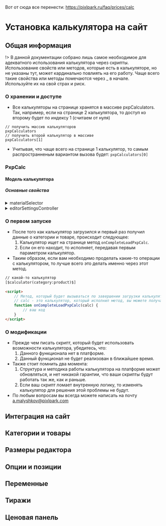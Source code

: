Вот от сюда все перенести: https://pixlpark.ru/faq/prices/calc

# Установка калькулятора на сайт

## Общая информация
!> В данной документации собрано лишь самое необходимое для адекватного использования калькулятора через скрипты. Использование свойств или методов, которые есть в калькуляторе, но не указаны тут, может кардинально повлиять на его работу. Чаще всего такие свойства или методы помечаются через _ в начале.<br />Используйте их на свой страх и риск.

### О хранении и доступе
* Все калькуляторы на странице хранятся в массиве pxpCalculators. Так, например, если на странице 2 калькулятора, то доступ ко второму будет по индексу 1 (считаем от нуля)
```
// получить массив калькуляторов
pxpCalculators
// получить второй калькулятор в массиве
pxpCalculators[1]
```
* Учитывая, что чаще всего на странице 1 калькулятор, то самым распространненым вариантом вызова будет:
`pxpCalculators[0]`

### PxpCalc
#### Модель калькулятора
##### Основные свойства

<details>
<summary>materialSelector</summary>

| | `MaterialSelectorController` |
|---|---|
| **описание** | Модуль выбора категорий, товаров и атрибутов |
| **пример вызова** | `pxpCalculators[0].materialSelector` |

</details>

<details>
<summary>editorSettingsController</summary>

| | `EditorSettingsController` |
|---|---|
| **описание** | Модуль выбора размеров редактора (только для редактора интерьеров) |
| **пример вызова** | `pxpCalculators[0].editorSettingsController` |

</details>

### О первом запуске
* После того как калькулятор загрузился и первый раз получил данные о категории и товаре, происходит следующее:
    1. Калькулятор ищет на странице метод `onCompleteLoadPxpCalc`.
    1. Если он его находит, то исполняет, передавая первым параметром калькулятор.
* Таким образом, если вам необходимо проделать какие-то операции с калькулятором, то лучше всего это делать именно через этот метод.
```html
// какой-то калькулятор
[$calculator(category:product)$]
 
<script>
    // Метод, который будет вызываться по завершении загрузки калькулятора
    // calc - это калькулятор, который исполнил метод, вы можете получать данные о нем прямо отсюда
    function onCompleteLoadPxpCalc(calc) {
        // ваш код
    }        
</script>
```
### О модификации
* Прежде чем писать скрипт, который будет использовать возможности калькулятора, убедитесь, что:
    1. Данного функционала нет в платформе.
    1. Данный функционал не будет реализован в ближайшее время.
* Также стоит помнить два момента:
    1. Структура и методика работы калькулятора на платформе может обновляться, и нет никакой гарантии, что ваши скрипты будут работать так же, как и раньше.
    1. Если ваш скрипт ломает внутренную логику, то изменять калькулятор для решения этой проблемы не будут.
* По любым вопросам вы всегда можете написать на почту a.malyshkov@pixlpark.com

## Интеграция на сайт

## Категории и товары

## Размеры редактора

## Опции и позиции

## Переменные

## Тиражи

## Ценовая панель
